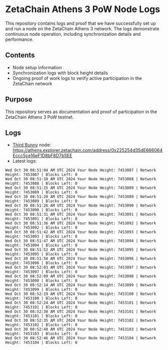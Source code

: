 # ZetaChain Athens 3 PoW Node Logs
This repository contains logs and proof that we have successfully set up and run a node on the ZetaChain Athens 3 network. The logs demonstrate continuous node operation, including synchronization details and performance.

## Contents
- Node setup information
- Synchronization logs with block height details
- Ongoing proof of work logs to verify active participation in the ZetaChain network

## Purpose
This repository serves as documentation and proof of participation in the ZetaChain Athens 3 PoW testnet.

## Logs

- [Third Bunny](https://thirdbunny.xyz/) node: https://athens.explorer.zetachain.com/address/0x225254d35dE666064Eccc5ce16eF1D8bF8D7b5EE
- Latest logs:
```
Wed Oct 30 08:51:04 AM UTC 2024 Your Node Height: 7453087 | Network Height: 7453087 | Blocks Left: 0
Wed Oct 30 08:51:10 AM UTC 2024 Your Node Height: 7453088 | Network Height: 7453088 | Blocks Left: 0
Wed Oct 30 08:51:15 AM UTC 2024 Your Node Height: 7453089 | Network Height: 7453089 | Blocks Left: 0
Wed Oct 30 08:51:20 AM UTC 2024 Your Node Height: 7453089 | Network Height: 7453089 | Blocks Left: 0
Wed Oct 30 08:51:26 AM UTC 2024 Your Node Height: 7453090 | Network Height: 7453090 | Blocks Left: 0
Wed Oct 30 08:51:31 AM UTC 2024 Your Node Height: 7453091 | Network Height: 7453091 | Blocks Left: 0
Wed Oct 30 08:51:36 AM UTC 2024 Your Node Height: 7453092 | Network Height: 7453092 | Blocks Left: 0
Wed Oct 30 08:51:42 AM UTC 2024 Your Node Height: 7453093 | Network Height: 7453093 | Blocks Left: 0
Wed Oct 30 08:51:47 AM UTC 2024 Your Node Height: 7453094 | Network Height: 7453094 | Blocks Left: 0
Wed Oct 30 08:51:52 AM UTC 2024 Your Node Height: 7453095 | Network Height: 7453095 | Blocks Left: 0
Wed Oct 30 08:51:58 AM UTC 2024 Your Node Height: 7453096 | Network Height: 7453096 | Blocks Left: 0
Wed Oct 30 08:52:03 AM UTC 2024 Your Node Height: 7453097 | Network Height: 7453097 | Blocks Left: 0
Wed Oct 30 08:52:09 AM UTC 2024 Your Node Height: 7453098 | Network Height: 7453098 | Blocks Left: 0
Wed Oct 30 08:52:14 AM UTC 2024 Your Node Height: 7453099 | Network Height: 7453099 | Blocks Left: 0
Wed Oct 30 08:52:19 AM UTC 2024 Your Node Height: 7453100 | Network Height: 7453100 | Blocks Left: 0
Wed Oct 30 08:52:24 AM UTC 2024 Your Node Height: 7453101 | Network Height: 7453101 | Blocks Left: 0
Wed Oct 30 08:52:30 AM UTC 2024 Your Node Height: 7453101 | Network Height: 7453101 | Blocks Left: 0
Wed Oct 30 08:52:35 AM UTC 2024 Your Node Height: 7453102 | Network Height: 7453102 | Blocks Left: 0
Wed Oct 30 08:52:40 AM UTC 2024 Your Node Height: 7453103 | Network Height: 7453103 | Blocks Left: 0
Wed Oct 30 08:52:46 AM UTC 2024 Your Node Height: 7453104 | Network Height: 7453104 | Blocks Left: 0
```
